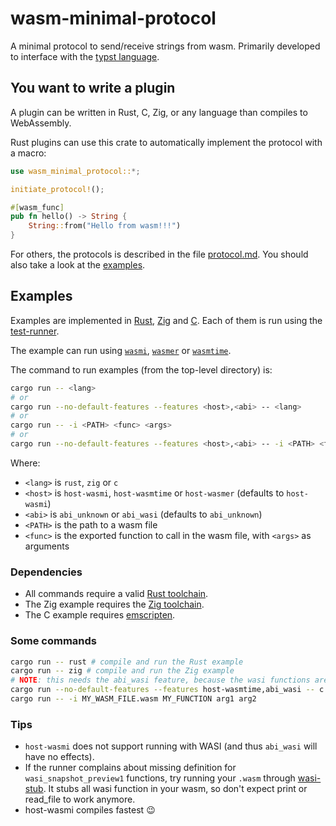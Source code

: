 # wasm-minimal-protocol

A minimal protocol to send/receive strings from wasm.
Primarily developed to interface with the [typst language](https://typst.app/).

## You want to write a plugin

A plugin can be written in Rust, C, Zig, or any language than compiles to WebAssembly.

Rust plugins can use this crate to automatically implement the protocol with a macro:

```rust
use wasm_minimal_protocol::*;

initiate_protocol!();

#[wasm_func]
pub fn hello() -> String {
    String::from("Hello from wasm!!!")
}
```

For others, the protocols is described in the file [protocol.md](./protocol.md). You should also take a look at the [examples](#examples).

## Examples

Examples are implemented in [Rust](examples/hello_rust/), [Zig](examples/hello_zig/) and [C](examples/hello_c/). Each of them is run using the [test-runner](examples/test-runner/).

The example can run using [`wasmi`](https://github.com/paritytech/wasmi), [`wasmer`](https://github.com/wasmerio/wasmer) or [`wasmtime`](https://github.com/bytecodealliance/wasmtime).

The command to run examples (from the top-level directory) is:

```sh
cargo run -- <lang>
# or
cargo run --no-default-features --features <host>,<abi> -- <lang>
# or
cargo run -- -i <PATH> <func> <args>
# or
cargo run --no-default-features --features <host>,<abi> -- -i <PATH> <func> <args>
```

Where:

- `<lang>` is `rust`, `zig` or `c`
- `<host>` is `host-wasmi`, `host-wasmtime` or `host-wasmer` (defaults to `host-wasmi`)
- `<abi>` is `abi_unknown` or `abi_wasi` (defaults to `abi_unknown`)
- `<PATH>` is the path to a wasm file
- `<func>` is the exported function to call in the wasm file, with `<args>` as arguments

### Dependencies

- All commands require a valid [Rust toolchain](https://www.rust-lang.org/).
- The Zig example requires the [Zig toolchain](https://ziglang.org/learn/getting-started/#installing-zig).
- The C example requires [emscripten](https://emscripten.org/docs/getting_started/downloads.html).

### Some commands

```sh
cargo run -- rust # compile and run the Rust example
cargo run -- zig # compile and run the Zig example
# NOTE: this needs the abi_wasi feature, because the wasi functions are not stubbed. See the 'Tips' section to learn more.
cargo run --no-default-features --features host-wasmtime,abi_wasi -- c # compile and run the C example
cargo run -- -i MY_WASM_FILE.wasm MY_FUNCTION arg1 arg2
```

### Tips

- `host-wasmi` does not support running with WASI (and thus `abi_wasi` will have no effects).
- If the runner complains about missing definition for `wasi_snapshot_preview1` functions, try running your `.wasm` through [wasi-stub](./wasi-stub/). It stubs all wasi function in your wasm, so don't expect print or read_file to work anymore.
- host-wasmi compiles fastest 😉
